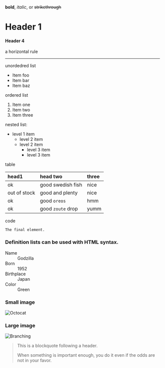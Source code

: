 **bold**, _italic_, or ~~strikethrough~~
# Header 1
#### Header 4

a horizontal rule

* * *

unordedred list

*   Item foo
*   Item bar
*   Item baz

ordered list 

1.  Item one
1.  Item two
1.  Item three


nested list:

- level 1 item
  - level 2 item
  - level 2 item
    - level 3 item
    - level 3 item


table

| head1        | head two          | three |
|:-------------|:------------------|:------|
| ok           | good swedish fish | nice  |
| out of stock | good and plenty   | nice  |
| ok           | good `oreos`      | hmm   |
| ok           | good `zoute` drop | yumm  |


code 

```
The final element.
```

### Definition lists can be used with HTML syntax.

<dl>
<dt>Name</dt>
<dd>Godzilla</dd>
<dt>Born</dt>
<dd>1952</dd>
<dt>Birthplace</dt>
<dd>Japan</dd>
<dt>Color</dt>
<dd>Green</dd>
</dl>


### Small image

![Octocat](https://github.githubassets.com/images/icons/emoji/octocat.png)

### Large image

![Branching](https://github.com/vaibhavvikas/vaibhavvikas/raw/main/src/header_.png)


> This is a blockquote following a header.
>
> When something is important enough, you do it even if the odds are not in your favor.
